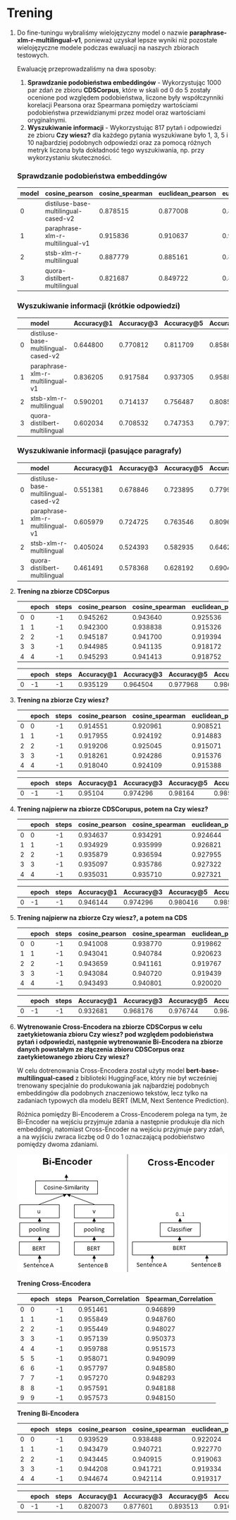 

# Trening

1. Do fine-tuningu wybraliśmy wielojęzyczny model o nazwie **paraphrase-xlm-r-multilingual-v1**, ponieważ uzyskał lepsze wyniki niż pozostałe wielojęzyczne modele podczas ewaluacji na naszych zbiorach testowych.

   Ewaluację przeprowadzaliśmy na dwa sposoby:

   1. **Sprawdzanie podobieństwa embeddingów** - Wykorzystując 1000 par zdań ze zbioru **CDSCorpus**, które w skali od 0 do 5 zostały ocenione pod względem podobieństwa, liczone były współczynniki korelacji Pearsona oraz Spearmana pomiędzy wartościami podobieństwa przewidzianymi przez model oraz wartościami oryginalnymi.
   2. **Wyszukiwanie informacji** - Wykorzystując 817 pytań i odpowiedzi ze zbioru **Czy wiesz?** dla każdego pytania wyszukiwane było 1, 3, 5 i 10 najbardziej podobnych odpowiedzi oraz za pomocą różnych metryk liczona była dokładność tego wyszukiwania, np. przy wykorzystaniu skuteczności.

   ### Sprawdzanie podobieństwa embeddingów

   | model | cosine_pearson                       | cosine_spearman | euclidean_pearson | euclidean_spearman | manhattan_pearson | manhattan_spearman | dot_pearson | dot_spearman |          |
   | ----- | ------------------------------------ | --------------- | ----------------- | ------------------ | ----------------- | ------------------ | ----------- | ------------ | -------- |
   | 0     | distiluse-base-multilingual-cased-v2 | 0.878515        | 0.877008          | 0.862547           | 0.876435          | 0.859509           | 0.873385    | 0.826851     | 0.829585 |
   | 1     | paraphrase-xlm-r-multilingual-v1     | 0.915836        | 0.910637          | 0.908304           | 0.907112          | 0.907047           | 0.905628    | 0.877705     | 0.865510 |
   | 2     | stsb-xlm-r-multilingual              | 0.887779        | 0.885161          | 0.875350           | 0.876960          | 0.874208           | 0.876437    | 0.838509     | 0.829004 |
   | 3     | quora-distilbert-multilingual        | 0.821687        | 0.849722          | 0.841780           | 0.842773          | 0.841113           | 0.842188    | 0.786613     | 0.785287 |

   ### Wyszukiwanie informacji (krótkie odpowiedzi)

   |      | model                                | Accuracy@1 | Accuracy@3 | Accuracy@5 | Accuracy@10 | Precision@1 | Recall@1 | Precision@3 | Recall@3 | Precision@5 | Recall@5 | Precision@10 | Recall@10 | MRR@10   | NDCG@10  | MAP@100  |
   | ---- | ------------------------------------ | ---------- | ---------- | ---------- | ----------- | ----------- | -------- | ----------- | -------- | ----------- | -------- | ------------ | --------- | -------- | -------- | -------- |
   | 0    | distiluse-base-multilingual-cased-v2 | 0.644800   | 0.770812   | 0.811709   | 0.858626    | 0.644800    | 0.644800 | 0.256937    | 0.770812 | 0.162342    | 0.811709 | 0.085863     | 0.858626  | 0.716071 | 0.750547 | 0.720487 |
   | 1    | paraphrase-xlm-r-multilingual-v1     | 0.836205   | 0.917584   | 0.937305   | 0.958896    | 0.836205    | 0.836205 | 0.305861    | 0.917584 | 0.187461    | 0.937305 | 0.095890     | 0.958896  | 0.880396 | 0.899635 | 0.881870 |
   | 2    | stsb-xlm-r-multilingual              | 0.590201   | 0.714137   | 0.756487   | 0.808595    | 0.590201    | 0.590201 | 0.238046    | 0.714137 | 0.151297    | 0.756487 | 0.080859     | 0.808595  | 0.662591 | 0.697816 | 0.667771 |
   | 3    | quora-distilbert-multilingual        | 0.602034   | 0.708532   | 0.747353   | 0.797177    | 0.602034    | 0.602034 | 0.236177    | 0.708532 | 0.149471    | 0.747353 | 0.079718     | 0.797177  | 0.665448 | 0.697121 | 0.670427 |

   ### Wyszukiwanie informacji (pasujące paragrafy)

   |      | model                                | Accuracy@1 | Accuracy@3 | Accuracy@5 | Accuracy@10 | Precision@1 | Recall@1 | Precision@3 | Recall@3 | Precision@5 | Recall@5 | Precision@10 | Recall@10 | MRR@10   | NDCG@10  | MAP@100  |
   | ---- | ------------------------------------ | ---------- | ---------- | ---------- | ----------- | ----------- | -------- | ----------- | -------- | ----------- | -------- | ------------ | --------- | -------- | -------- | -------- |
   | 0    | distiluse-base-multilingual-cased-v2 | 0.551381   | 0.678846   | 0.723895   | 0.779946    | 0.551381    | 0.551381 | 0.226282    | 0.678846 | 0.144779    | 0.723895 | 0.077995     | 0.779946  | 0.625284 | 0.662512 | 0.630700 |
   | 1    | paraphrase-xlm-r-multilingual-v1     | 0.605979   | 0.724725   | 0.763546   | 0.809633    | 0.605979    | 0.605979 | 0.241575    | 0.724725 | 0.152709    | 0.763546 | 0.080963     | 0.809633  | 0.674149 | 0.706916 | 0.678707 |
   | 2    | stsb-xlm-r-multilingual              | 0.405024   | 0.524393   | 0.582935   | 0.646253    | 0.405024    | 0.405024 | 0.174798    | 0.524393 | 0.116587    | 0.582935 | 0.064625     | 0.646253  | 0.479739 | 0.519575 | 0.487758 |
   | 3    | quora-distilbert-multilingual        | 0.461491   | 0.578368   | 0.628192   | 0.690471    | 0.461491    | 0.461491 | 0.192789    | 0.578368 | 0.125638    | 0.628192 | 0.069047     | 0.690471  | 0.533318 | 0.570937 | 0.540081 |

2. **Trening na zbiorze CDSCorpus**

   |      | epoch | steps | cosine_pearson | cosine_spearman | euclidean_pearson | euclidean_spearman | manhattan_pearson | manhattan_spearman | dot_pearson | dot_spearman |
   | ---- | ----- | ----- | -------------- | --------------- | ----------------- | ------------------ | ----------------- | ------------------ | ----------- | ------------ |
   | 0    | 0     | -1    | 0.945262       | 0.943640        | 0.925536          | 0.938948           | 0.924652          | 0.937446           | 0.932375    | 0.930739     |
   | 1    | 1     | -1    | 0.942300       | 0.938838        | 0.915326          | 0.932702           | 0.913458          | 0.930382           | 0.926201    | 0.925722     |
   | 2    | 2     | -1    | 0.945187       | 0.941700        | 0.919394          | 0.936077           | 0.917929          | 0.934123           | 0.932308    | 0.931346     |
   | 3    | 3     | -1    | 0.944985       | 0.941135        | 0.918172          | 0.935126           | 0.916880          | 0.933302           | 0.931915    | 0.930736     |
   | 4    | 4     | -1    | 0.945293       | 0.941413        | 0.918752          | 0.935038           | 0.917464          | 0.933323           | 0.932372    | 0.931269     |

   |      | epoch | steps | Accuracy@1 | Accuracy@3 | Accuracy@5 | Accuracy@10 | Precision@1 | Recall@1 | Precision@3 | Recall@3 | Precision@5 | Recall@5 | Precision@10 | Recall@10 | MRR@10  | NDCG@10  | MAP@100  |
   | ---- | ----- | ----- | ---------- | ---------- | ---------- | ----------- | ----------- | -------- | ----------- | -------- | ----------- | -------- | ------------ | --------- | ------- | -------- | -------- |
   | 0    | -1    | -1    | 0.935129   | 0.964504   | 0.977968   | 0.986536    | 0.935129    | 0.935129 | 0.321501    | 0.964504 | 0.195594    | 0.977968 | 0.098654     | 0.986536  | 0.95311 | 0.961268 | 0.953404 |

3. **Trening na zbiorze Czy wiesz?**

   |      | epoch | steps | cosine_pearson | cosine_spearman | euclidean_pearson | euclidean_spearman | manhattan_pearson | manhattan_spearman | dot_pearson | dot_spearman |
   | ---- | ----- | ----- | -------------- | --------------- | ----------------- | ------------------ | ----------------- | ------------------ | ----------- | ------------ |
   | 0    | 0     | -1    | 0.914551       | 0.920961        | 0.908521          | 0.920186           | 0.907404          | 0.918576           | 0.897446    | 0.900921     |
   | 1    | 1     | -1    | 0.917955       | 0.924192        | 0.914883          | 0.924385           | 0.913607          | 0.923270           | 0.896433    | 0.898905     |
   | 2    | 2     | -1    | 0.919206       | 0.925045        | 0.915071          | 0.925480           | 0.914059          | 0.924131           | 0.897722    | 0.900415     |
   | 3    | 3     | -1    | 0.918261       | 0.924286        | 0.915376          | 0.925457           | 0.914384          | 0.924303           | 0.893976    | 0.896490     |
   | 4    | 4     | -1    | 0.918040       | 0.924109        | 0.915388          | 0.925440           | 0.914428          | 0.924409           | 0.893350    | 0.895835     |

   |      | epoch | steps | Accuracy@1 | Accuracy@3 | Accuracy@5 | Accuracy@10 | Precision@1 | Recall@1 | Precision@3 | Recall@3 | Precision@5 | Recall@5 | Precision@10 | Recall@10 | MRR@10   | NDCG@10  | MAP@100  |
   | ---- | ----- | ----- | ---------- | ---------- | ---------- | ----------- | ----------- | -------- | ----------- | -------- | ----------- | -------- | ------------ | --------- | -------- | -------- | -------- |
   | 0    | -1    | -1    | 0.95104    | 0.974296   | 0.98164    | 0.985312    | 0.95104     | 0.95104  | 0.324765    | 0.974296 | 0.196328    | 0.98164  | 0.098531     | 0.985312  | 0.963547 | 0.968931 | 0.964054 |

4. **Trening najpierw na zbiorze CDSCorupus, potem na Czy wiesz?**

   |      | epoch | steps | cosine_pearson | cosine_spearman | euclidean_pearson | euclidean_spearman | manhattan_pearson | manhattan_spearman | dot_pearson | dot_spearman |
   | ---- | ----- | ----- | -------------- | --------------- | ----------------- | ------------------ | ----------------- | ------------------ | ----------- | ------------ |
   | 0    | 0     | -1    | 0.934637       | 0.934291        | 0.924644          | 0.935605           | 0.924642          | 0.934946           | 0.919902    | 0.918580     |
   | 1    | 1     | -1    | 0.934929       | 0.935999        | 0.926821          | 0.936227           | 0.927074          | 0.936264           | 0.919666    | 0.918646     |
   | 2    | 2     | -1    | 0.935879       | 0.936594        | 0.927955          | 0.937089           | 0.928309          | 0.936805           | 0.921432    | 0.919928     |
   | 3    | 3     | -1    | 0.935097       | 0.935786        | 0.927322          | 0.936316           | 0.927753          | 0.936106           | 0.920311    | 0.918692     |
   | 4    | 4     | -1    | 0.935031       | 0.935710        | 0.927321          | 0.936266           | 0.927759          | 0.936097           | 0.920194    | 0.918558     |

   |      | epoch | steps | Accuracy@1 | Accuracy@3 | Accuracy@5 | Accuracy@10 | Precision@1 | Recall@1 | Precision@3 | Recall@3 | Precision@5 | Recall@5 | Precision@10 | Recall@10 | MRR@10   | NDCG@10  | MAP@100  |
   | ---- | ----- | ----- | ---------- | ---------- | ---------- | ----------- | ----------- | -------- | ----------- | -------- | ----------- | -------- | ------------ | --------- | -------- | -------- | -------- |
   | 0    | -1    | -1    | 0.946144   | 0.974296   | 0.980416   | 0.985312    | 0.946144    | 0.946144 | 0.324765    | 0.974296 | 0.196083    | 0.980416 | 0.098531     | 0.985312  | 0.961201 | 0.967164 | 0.961576 |

5. **Trening najpierw na zbiorze Czy wiesz?, a potem na CDS**

   |      | epoch | steps | cosine_pearson | cosine_spearman | euclidean_pearson | euclidean_spearman | manhattan_pearson | manhattan_spearman | dot_pearson | dot_spearman |
   | ---- | ----- | ----- | -------------- | --------------- | ----------------- | ------------------ | ----------------- | ------------------ | ----------- | ------------ |
   | 0    | 0     | -1    | 0.941008       | 0.938770        | 0.919862          | 0.934821           | 0.918780          | 0.933031           | 0.924929    | 0.923331     |
   | 1    | 1     | -1    | 0.943041       | 0.940784        | 0.920623          | 0.937492           | 0.920431          | 0.936622           | 0.928853    | 0.927283     |
   | 2    | 2     | -1    | 0.943659       | 0.941161        | 0.919767          | 0.936890           | 0.918871          | 0.935027           | 0.930108    | 0.928762     |
   | 3    | 3     | -1    | 0.943084       | 0.940720        | 0.919439          | 0.936351           | 0.919036          | 0.935154           | 0.927629    | 0.926702     |
   | 4    | 4     | -1    | 0.943493       | 0.940801        | 0.920020          | 0.936554           | 0.919503          | 0.935140           | 0.928619    | 0.927225     |

   |      | epoch | steps | Accuracy@1 | Accuracy@3 | Accuracy@5 | Accuracy@10 | Precision@1 | Recall@1 | Precision@3 | Recall@3 | Precision@5 | Recall@5 | Precision@10 | Recall@10 | MRR@10   | NDCG@10  | MAP@100  |
   | ---- | ----- | ----- | ---------- | ---------- | ---------- | ----------- | ----------- | -------- | ----------- | -------- | ----------- | -------- | ------------ | --------- | -------- | -------- | -------- |
   | 0    | -1    | -1    | 0.932681   | 0.968176   | 0.976744   | 0.984088    | 0.932681    | 0.932681 | 0.322725    | 0.968176 | 0.195349    | 0.976744 | 0.098409     | 0.984088  | 0.952407 | 0.960227 | 0.952917 |

6. **Wytrenowanie Cross-Encodera na zbiorze CDSCorpus w celu zaetykietowania zbioru Czy wiesz? pod względem podobieństwa pytań i odpowiedzi, następnie wytrenowanie Bi-Encodera na zbiorze danych powstałym ze złączenia zbioru CDSCorpus oraz zaetykietowanego zbioru Czy wiesz?**

   W celu dotrenowania Cross-Encodera został użyty model **bert-base-multilingual-cased** z biblioteki HuggingFace, który nie był wcześniej trenowany specjalnie do produkowania jak najbardziej podobnych embeddingów dla podobnych znaczeniowo tekstów, lecz tylko na zadaniach typowych dla modelu BERT (MLM, Next Sentence Prediction).

   Różnica pomiędzy Bi-Encoderem a Cross-Encoderem polega na tym, że Bi-Encoder na wejściu przyjmuje zdania a następnie produkuje dla nich embeddingi, natomiast Cross-Encoder na wejściu przyjmuje pary zdań, a na wyjściu zwraca liczbę od 0 do 1 oznaczającą podobieństwo pomiędzy dwoma zdaniami.

   ![BiEncoder](https://raw.githubusercontent.com/UKPLab/sentence-transformers/master/docs/img/Bi_vs_Cross-Encoder.png)

   **Trening Cross-Encodera**

   |      | epoch | steps | Pearson_Correlation | Spearman_Correlation |
   | ---- | ----- | ----- | ------------------- | -------------------- |
   | 0    | 0     | -1    | 0.951461            | 0.946899             |
   | 1    | 1     | -1    | 0.955849            | 0.948760             |
   | 2    | 2     | -1    | 0.955449            | 0.948027             |
   | 3    | 3     | -1    | 0.957139            | 0.950373             |
   | 4    | 4     | -1    | 0.959788            | 0.951573             |
   | 5    | 5     | -1    | 0.958071            | 0.949099             |
   | 6    | 6     | -1    | 0.957797            | 0.948580             |
   | 7    | 7     | -1    | 0.957270            | 0.948293             |
   | 8    | 8     | -1    | 0.957591            | 0.948188             |
   | 9    | 9     | -1    | 0.957573            | 0.948150             |

   **Trening Bi-Encodera**

   |      | epoch | steps | cosine_pearson | cosine_spearman | euclidean_pearson | euclidean_spearman | manhattan_pearson | manhattan_spearman | dot_pearson | dot_spearman |
   | ---- | ----- | ----- | -------------- | --------------- | ----------------- | ------------------ | ----------------- | ------------------ | ----------- | ------------ |
   | 0    | 0     | -1    | 0.939529       | 0.938488        | 0.922024          | 0.932723           | 0.921453          | 0.931622           | 0.925220    | 0.924558     |
   | 1    | 1     | -1    | 0.943479       | 0.940721        | 0.922770          | 0.935424           | 0.921906          | 0.934204           | 0.925533    | 0.924305     |
   | 2    | 2     | -1    | 0.943445       | 0.940915        | 0.919063          | 0.933215           | 0.918023          | 0.931593           | 0.929880    | 0.928767     |
   | 3    | 3     | -1    | 0.944208       | 0.941721        | 0.919334          | 0.934654           | 0.918480          | 0.933238           | 0.929471    | 0.928849     |
   | 4    | 4     | -1    | 0.944674       | 0.942114        | 0.919317          | 0.934806           | 0.918335          | 0.933238           | 0.929866    | 0.929383     |

   |      | epoch | steps | Accuracy@1 | Accuracy@3 | Accuracy@5 | Accuracy@10 | Precision@1 | Recall@1 | Precision@3 | Recall@3 | Precision@5 | Recall@5 | Precision@10 | Recall@10 | MRR@10   | NDCG@10 | MAP@100  |
   | ---- | ----- | ----- | ---------- | ---------- | ---------- | ----------- | ----------- | -------- | ----------- | -------- | ----------- | -------- | ------------ | --------- | -------- | ------- | -------- |
   | 0    | -1    | -1    | 0.820073   | 0.877601   | 0.893513   | 0.916769    | 0.820073    | 0.820073 | 0.292534    | 0.877601 | 0.178703    | 0.893513 | 0.091677     | 0.916769  | 0.852552 | 0.86812 | 0.854271 |

